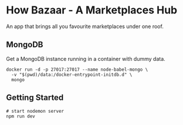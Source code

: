 # How Bazaar - A Marketplaces Hub

An app that brings all you favourite marketplaces under one roof.

## MongoDB

Get a MongoDB instance running in a container with dummy data.

```shell
docker run -d -p 27017:27017 --name node-babel-mongo \
  -v "$(pwd)/data:/docker-entrypoint-initdb.d" \
  mongo
```

## Getting Started

```
# start nodemon server
npm run dev
```
